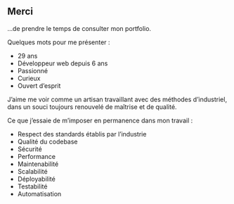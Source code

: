 ## Merci

…de prendre le temps de consulter mon portfolio.

Quelques mots pour me présenter&nbsp;:

* 29 ans
* Développeur web depuis 6 ans
* Passionné
* Curieux
* Ouvert d’esprit

J’aime me voir comme un artisan travaillant avec des méthodes d’industriel, dans
un souci toujours renouvelé de maîtrise et de qualité.

Ce que j’essaie de m’imposer en permanence dans mon travail&nbsp;:

* Respect des standards établis par l’industrie
* Qualité du codebase
* Sécurité
* Performance
* Maintenabilité
* Scalabilité
* Déployabilité
* Testabilité
* Automatisation
